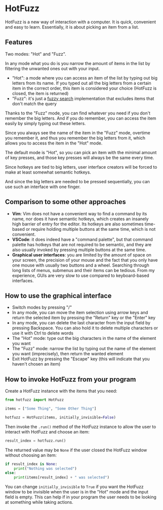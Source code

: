 # HotFuzz

HotFuzz is a new way of interaction with a computer. It is quick, convenient and easy to learn. Essentially, it is about picking an item from a list.

## Features

Two modes: "Hot" and "Fuzz".

In any mode what you do is you narrow the amount of items in the list by filtering the unwanted ones out with your input.

* "Hot": a mode where you can access an item of the list by typing out big letters from its name. If you typed out all the big letters from a certain item in the correct order, this item is considered your choice (HotFuzz is closed, the item is returned)
* "Fuzz": it's just a [fuzzy search](https://en.m.wikipedia.org/wiki/Approximate_string_matching) implementation that excludes items that don't match the query

Thanks to the "Fuzz" mode, you can find whatever you need if you don't remember the big letters. And if you do remember, you can access the item easily by simply typing out these letters.

Since you always see the name of the item in the "Fuzz" mode, overtime you remember it, and thus you remember the big letters from it, which allows you to access the item in the "Hot" mode.

The default mode is "Hot", so you can pick an item with the minimal amount of key presses, and those key presses will always be the same every time.

Since hotkeys are tied to big letters, user interface creators will be forced to make at least somewhat semantic hotkeys.

And since the big letters are needed to be pressed sequentially, you can use such an interface with one finger.

## Comparison to some other approaches

* **Vim**: Vim does not have a convenient way to find a command by its name, nor does it have semantic hotkeys, which creates an insanely high barrier of entry for the editor. Its hotkeys are also sometimes time-based or require holding multiple buttons at the same time, which is not convenient.
* **VSCode**: it does indeed have a "command palette", but that command palette has hotkeys that are not required to be semantic, and they are also usually invoked by pressing multiple buttons at the same time.
* **Graphical user interfaces**: you are limited by the amount of space on your screen, the precision of your mouse and the fact that you only have one mouse with usually two buttons and a wheel. Searching through long lists of menus, submenus and their items can be tedious. From my experience, GUIs are very slow to use compared to keyboard-based interfaces.

## How to use the graphical interface

* Switch modes by pressing "/"
* In any mode, you can move the item selection using arrow keys and return the selected item by pressing the "Return" key or the "Enter" key
* In any mode, you can delete the last character from the input field by pressing Backspace. You can also hold it to delete multiple characters or use it with Ctrl to delete words
* The "Hot" mode: type out the big characters in the name of the element you want
* The "Fuzz" mode: narrow the list by typing out the name of the element you want (imprecisely), then return the wanted element
* Exit HotFuzz by pressing the "Escape" key (this will indicate that you haven't chosen an item)

## How to invoke HotFuzz from your program

Create a HotFuzz instance with the items that you need:

```python
from hotfuzz import HotFuzz

items = ["Some Thing", "Some Other Thing"]

hotfuzz = HotFuzz(items, initially_invisible=False)
```

Then invoke the `.run()` method of the HotFuzz instance to allow the user to interact with HotFuzz and choose an item:

```python
result_index = hotfuzz.run()
```

The returned value may be `None` if the user closed the HotFuzz window without choosing an item:

```python
if result_index is None:
    print("Nothing was selected")
else:
    print(items[result_index] + " was selected")
```

You can change `initially_invisible` to `True` if you want the HotFuzz window to be invisible when the user is in the "Hot" mode and the input field is empty. This can help if in your program the user needs to be looking at something while taking actions.
